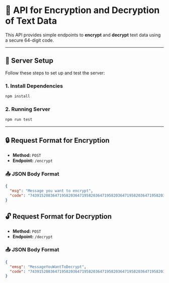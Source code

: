 # 🔐 API for Encryption and Decryption of Text Data

This API provides simple endpoints to **encrypt** and **decrypt** text data using a secure 64-digit code.

---

## 🚀 Server Setup

Follow these steps to set up and test the server:

### 1. Install Dependencies

```bash
npm install
```

### 2. Running Server

```bash
npm run test
```

---

## 🔒 Request Format for Encryption

- **Method:** `POST`  
- **Endpoint:** `/encrypt`

### 📤 JSON Body Format

```json
{
  "msg": "Message you want to encrypt",
  "code": "7439152083647195820364719582036471958203647195820364719582036471958"
} 
```

## 🔓 Request Format for Decryption

- **Method:** `POST`  
- **Endpoint:** `/decrypt`

### 📤 JSON Body Format

```json
{
  "emsg": "MessageYouWantToDecrypt",
  "code": "7439152083647195820364719582036471958203647195820364719582036471958"
}
```
